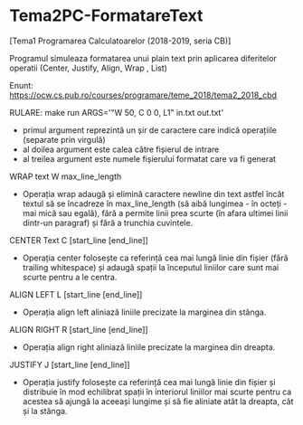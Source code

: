 # Tema2PC-FormatareText
[Tema1 Programarea Calculatoarelor (2018-2019, seria CB)] 

Programul simuleaza formatarea unui plain text prin aplicarea diferitelor operatii (Center, Justify, Align, Wrap , List)

Enunt: https://ocw.cs.pub.ro/courses/programare/teme_2018/tema2_2018_cbd


RULARE:   make run ARGS='"W 50, C 0 0, L1" in.txt out.txt'
  - primul argument reprezintă un șir de caractere care indică operațiile (separate prin virgulă)
  - al doilea argument este calea către fișierul de intrare
  - al treilea argument este numele fișierului formatat care va fi generat



WRAP text     W max_line_length
- Operația wrap adaugă și elimină caractere newline din text astfel încât textul să se încadreze în max_line_length (să aibă lungimea - în octeți - mai mică sau egală), fără a permite linii prea scurte (în afara ultimei linii dintr-un paragraf) și fără a trunchia cuvintele.

CENTER Text   C [start_line [end_line]]
- Operația center folosește ca referință cea mai lungă linie din fișier (fără trailing whitespace) și adaugă spații la începutul liniilor care sunt mai scurte pentru a le centra.
  
ALIGN LEFT    L [start_line [end_line]]
- Operația align left aliniază liniile precizate la marginea din stânga.

ALIGN RIGHT   R [start_line [end_line]]
- Operația align right aliniază liniile precizate la marginea din dreapta.

JUSTIFY       J [start_line [end_line]]
- Operația justify folosește ca referință cea mai lungă linie din fișier și distribuie în mod echilibrat spații în interiorul liniilor mai scurte pentru ca acestea să ajungă la aceeași lungime și să fie aliniate atât la dreapta, cât și la stânga.
